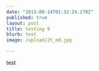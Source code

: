 ```yaml
---
date: "2013-08-14T01:32:24.178Z"
published: true
layout: post
title: testing 9
blurb: test
image: /upload/2t_md.jpg

---
```


test
